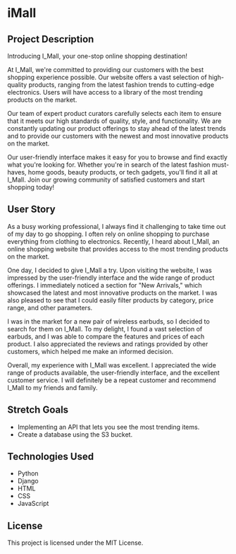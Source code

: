 # iMall

## Project Description

Introducing I_Mall, your one-stop online shopping destination!

At I_Mall, we're committed to providing our customers with the best shopping experience possible. Our website offers a vast selection of high-quality products, ranging from the latest fashion trends to cutting-edge electronics. Users will have access to a library of the most trending products on the market.

Our team of expert product curators carefully selects each item to ensure that it meets our high standards of quality, style, and functionality. We are constantly updating our product offerings to stay ahead of the latest trends and to provide our customers with the newest and most innovative products on the market.

Our user-friendly interface makes it easy for you to browse and find exactly what you're looking for. Whether you're in search of the latest fashion must-haves, home goods, beauty products, or tech gadgets, you'll find it all at I_Mall. Join our growing community of satisfied customers and start shopping today!

## User Story

As a busy working professional, I always find it challenging to take time out of my day to go shopping. I often rely on online shopping to purchase everything from clothing to electronics. Recently, I heard about I_Mall, an online shopping website that provides access to the most trending products on the market.

One day, I decided to give I_Mall a try. Upon visiting the website, I was impressed by the user-friendly interface and the wide range of product offerings. I immediately noticed a section for "New Arrivals," which showcased the latest and most innovative products on the market. I was also pleased to see that I could easily filter products by category, price range, and other parameters.

I was in the market for a new pair of wireless earbuds, so I decided to search for them on I_Mall. To my delight, I found a vast selection of earbuds, and I was able to compare the features and prices of each product. I also appreciated the reviews and ratings provided by other customers, which helped me make an informed decision.

Overall, my experience with I_Mall was excellent. I appreciated the wide range of products available, the user-friendly interface, and the excellent customer service. I will definitely be a repeat customer and recommend I_Mall to my friends and family.

## Stretch Goals

- Implementing an API that lets you see the most trending items.
- Create a database using the S3 bucket.

## Technologies Used

- Python
- Django
- HTML
- CSS
- JavaScript

## License
This project is licensed under the MIT License.
